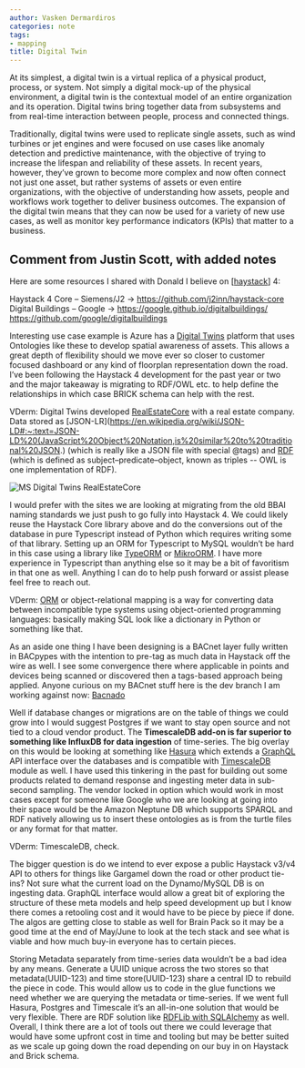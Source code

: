 ```yaml
---
author: Vasken Dermardiros
categories: note
tags:
- mapping
title: Digital Twin
---
```


At its simplest, a digital twin is a virtual replica of a physical product, process, or system. Not simply a digital mock-up of the physical environment, a digital twin is the contextual model of an entire organization and its operation. Digital twins bring together data from subsystems and from real-time interaction between people, process and connected things.

Traditionally, digital twins were used to replicate single assets, such as wind turbines or jet engines and were focused on use cases like anomaly detection and predictive maintenance, with the objective of trying to increase the lifespan and reliability of these assets. In recent years, however, they’ve grown to become more complex and now often connect not just one asset, but rather systems of assets or even entire organizations, with the objective of understanding how assets, people and workflows work together to deliver business outcomes. The expansion of the digital twin means that they can now be used for a variety of new use cases, as well as monitor key performance indicators (KPIs) that matter to a business.

## Comment from Justin Scott, with added notes

Here are some resources I shared with Donald I believe on [[haystack]] 4:

Haystack 4 Core – Siemens/J2 -> <https://github.com/j2inn/haystack-core>
Digital Buildings – Google -> <https://google.github.io/digitalbuildings/> <https://github.com/google/digitalbuildings>

Interesting use case example is Azure has a [Digital Twins](https://docs.microsoft.com/en-us/azure/digital-twins/concepts-ontologies-adopt) platform that uses Ontologies like these to develop spatial awareness of assets. This allows a great depth of flexibility should we move ever so closer to customer focused dashboard or any kind of floorplan representation down the road. I’ve been following the Haystack 4 development for the past year or two and the major takeaway is migrating to RDF/OWL etc. to help define the relationships in which case BRICK schema can help with the rest.

VDerm: Digital Twins developed [RealEstateCore](https://techcommunity.microsoft.com/t5/internet-of-things/realestatecore-a-smart-building-ontology-for-digital-twins-is/ba-p/1914794) with a real estate company. Data stored as [JSON-LR](<https://en.wikipedia.org/wiki/JSON-LD#:~:text=JSON-LD%20(JavaScript%20Object%20Notation,is%20similar%20to%20traditional%20JSON>.) (which is really like a JSON file with special @tags) and [RDF](https://en.wikipedia.org/wiki/Resource_Description_Framework) (which is defined as subject–predicate–object, known as triples -- OWL is one implementation of RDF).

![MS Digital Twins RealEstateCore](../attachments/2021-05-18-22-07-58.png)

I would prefer with the sites we are looking at migrating from the old BBAI naming standards we just push to go fully into Haystack 4. We could likely reuse the Haystack Core library above and do the conversions out of the database in pure Typescript instead of Python which requires writing some of that library. Setting up an ORM for Typescript to MySQL wouldn’t be hard in this case using a library like [TypeORM](https://github.com/typeorm/typeorm) or [MikroORM](https://github.com/mikro-orm/mikro-orm). I have more experience in Typescript than anything else so it may be a bit of favoritism in that one as well. Anything I can do to help push forward or assist please feel free to reach out.

VDerm: [ORM](https://en.wikipedia.org/wiki/Object–relational_mapping) or object-relational mapping is a way for converting data between incompatible type systems using object-oriented programming languages: basically making SQL look like a dictionary in Python or something like that.

As an aside one thing I have been designing is a BACnet layer fully written in BACpypes with the intention to pre-tag as much data in Haystack off the wire as well. I see some convergence there where applicable in points and devices being scanned or discovered then a tags-based approach being applied. Anyone curious on my BACnet stuff here is the dev branch I am working against now: [Bacnado](https://git.brainboxai.net/j.scott/Bacnado/src/branch/development)

Well if database changes or migrations are on the table of things we could grow into I would suggest Postgres if we want to stay open source and not tied to a cloud vendor product. The **TimescaleDB add-on is far superior to something like InfluxDB for data ingestion** of time-series. The big overlay on this would be looking at something like [Hasura](https://hasura.io/) which extends a [GraphQL](https://graphql.org/) API interface over the databases and is compatible with [TimescaleDB](https://www.timescale.com/) module as well. I have used this tinkering in the past for building out some products related to demand response and ingesting meter data in sub-second sampling. The vendor locked in option which would work in most cases except for someone like Google who we are looking at going into their space would be the Amazon Neptune DB which supports SPARQL and RDF natively allowing us to insert these ontologies as is from the turtle files or any format for that matter.

VDerm: TimescaleDB, check.

The bigger question is do we intend to ever expose a public Haystack v3/v4 API to others for things like Gargamel down the road or other product tie-ins? Not sure what the current load on the Dynamo/MySQL DB is on ingesting data. GraphQL interface would allow a great bit of exploring the structure of these meta models and help speed development up but I know there comes a retooling cost and it would have to be piece by piece if done. The algos are getting close to stable as well for Brain Pack so it may be a good time at the end of May/June to look at the tech stack and see what is viable and how much buy-in everyone has to certain pieces.

Storing Metadata separately from time-series data wouldn’t be a bad idea by any means. Generate a UUID unique across the two stores so that metadata(UUID-123) and time store(UUID-123) share a central ID to rebuild the piece in code. This would allow us to code in the glue functions we need whether we are querying the metadata or time-series. If we went full Hasura, Postgres and Timescale it’s an all-in-one solution that would be very flexible. There are RDF solution like [RDFLib with SQLAlchemy](https://github.com/RDFLib/rdflib-sqlalchemy) as well. Overall, I think there are a lot of tools out there we could leverage that would have some upfront cost in time and tooling but may be better suited as we scale up going down the road depending on our buy in on Haystack and Brick schema.

[//begin]: # "Autogenerated link references for markdown compatibility"
[haystack]: haystack.md "Haystack"
[//end]: # "Autogenerated link references"